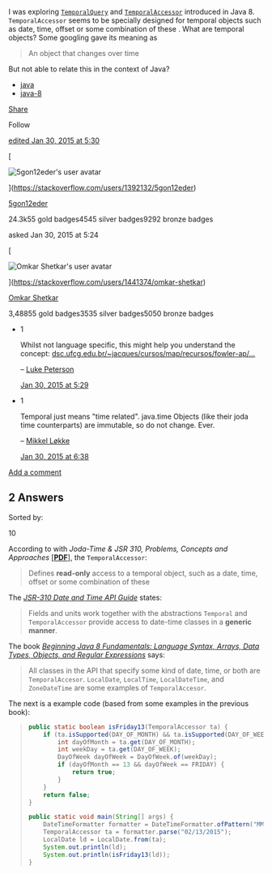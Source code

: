 I was exploring [`TemporalQuery`](http://docs.oracle.com/javase/8/docs/api/java/time/temporal/TemporalQuery.html) and [`TemporalAccessor`](http://docs.oracle.com/javase/8/docs/api/java/time/temporal/TemporalAccessor.html) introduced in Java 8. `TemporalAccessor` seems to be specially designed for temporal objects such as date, time, offset or some combination of these . What are temporal objects? Some googling gave its meaning as

> An object that changes over time

But not able to relate this in the context of Java?

- [java](https://stackoverflow.com/questions/tagged/java "show questions tagged 'java'")
- [java-8](https://stackoverflow.com/questions/tagged/java-8 "show questions tagged 'java-8'")

[Share](https://stackoverflow.com/q/28229721 "Short permalink to this question")

Follow

[edited Jan 30, 2015 at 5:30](https://stackoverflow.com/posts/28229721/revisions "show all edits to this post")

[

![5gon12eder's user avatar](https://i.stack.imgur.com/QF6FZ.jpg?s=64&g=1)

](https://stackoverflow.com/users/1392132/5gon12eder)

[5gon12eder](https://stackoverflow.com/users/1392132/5gon12eder)

24.3k55 gold badges4545 silver badges9292 bronze badges

asked Jan 30, 2015 at 5:24

[

![Omkar Shetkar's user avatar](https://i.stack.imgur.com/QM3hX.jpg?s=64&g=1)

](https://stackoverflow.com/users/1441374/omkar-shetkar)

[Omkar Shetkar](https://stackoverflow.com/users/1441374/omkar-shetkar)

3,48855 gold badges3535 silver badges5050 bronze badges

- 1
    
    Whilst not language specific, this might help you understand the concept: [dsc.ufcg.edu.br/~jacques/cursos/map/recursos/fowler-ap/…](http://www.dsc.ufcg.edu.br/~jacques/cursos/map/recursos/fowler-ap/Analysis%20Pattern%20Temporal%20Object.htm)
    
    – [Luke Peterson](https://stackoverflow.com/users/472798/luke-peterson "8,584 reputation")
    
    [Jan 30, 2015 at 5:29](https://stackoverflow.com/questions/28229721/what-is-temporal-object-in-java#comment44822238_28229721)
    

- 1
    
    Temporal just means "time related". java.time Objects (like their joda time counterparts) are immutable, so do not change. Ever.
    
    – [Mikkel Løkke](https://stackoverflow.com/users/1485064/mikkel-l%c3%b8kke "3,710 reputation")
    
    [Jan 30, 2015 at 6:38](https://stackoverflow.com/questions/28229721/what-is-temporal-object-in-java#comment44823457_28229721)
    

[Add a comment](https://stackoverflow.com/questions/28229721/what-is-temporal-object-in-java# "Use comments to ask for more information or suggest improvements. Avoid answering questions in comments.")

## 2 Answers

Sorted by:

10

[](https://stackoverflow.com/posts/28229817/timeline)

According to with _Joda-Time & JSR 310, Problems, Concepts and Approaches_ [[**PDF**]](http://file.ithome.com.tw/20130806/A1-1330%20-%201415.pdf), the `TemporalAccessor`:

> Defines **read-only** access to a temporal object, such as a date, time, offset or some combination of these

The [_JSR-310 Date and Time API Guide_](https://jcp.org/aboutJava/communityprocess/pfd/jsr310/JSR-310-guide.html) states:

> Fields and units work together with the abstractions `Temporal` and `TemporalAccessor` provide access to date-time classes in a **generic manner**.

The book [_Beginning Java 8 Fundamentals: Language Syntax, Arrays, Data Types, Objects, and Regular Expressions_](http://www.apress.com/9781430266525) says:

> All classes in the API that specify some kind of date, time, or both are `TemporalAccesor`. `LocalDate`, `LocalTime`, `LocalDateTime`, and `ZoneDateTime` are some examples of `TemporalAccesor`.

The next is a example code (based from some examples in the previous book):

> ```java
> public static boolean isFriday13(TemporalAccessor ta) {
>     if (ta.isSupported(DAY_OF_MONTH) && ta.isSupported(DAY_OF_WEEK)) {
>         int dayOfMonth = ta.get(DAY_OF_MONTH);
>         int weekDay = ta.get(DAY_OF_WEEK);
>         DayOfWeek dayOfWeek = DayOfWeek.of(weekDay);
>         if (dayOfMonth == 13 && dayOfWeek == FRIDAY) {
>             return true;
>         }
>     }
>     return false;
> }
> 
> public static void main(String[] args) {
>     DateTimeFormatter formatter = DateTimeFormatter.ofPattern("MM/dd/yyyy");
>     TemporalAccessor ta = formatter.parse("02/13/2015");
>     LocalDate ld = LocalDate.from(ta);
>     System.out.println(ld);
>     System.out.println(isFriday13(ld));
> }
> ```
